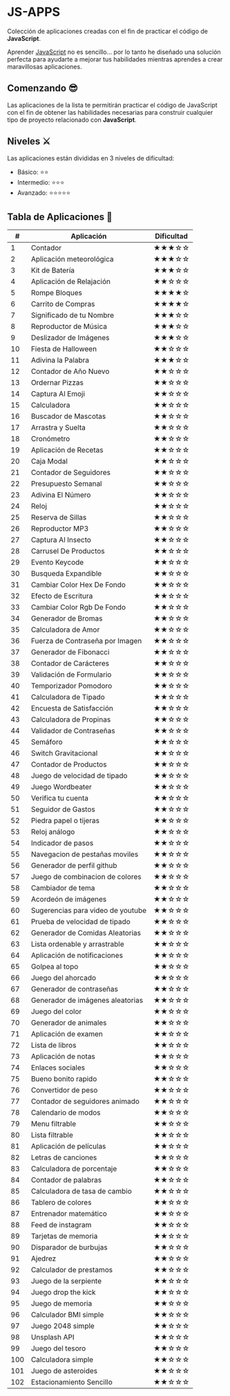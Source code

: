 # JS-APPS

Colección de aplicaciones creadas con el fin de practicar el código de <b>JavaScript</b>.

Aprender [JavaScript](https://developer.mozilla.org/es/docs/Web/JavaScript) no es sencillo... por lo tanto he diseñado una solución perfecta para ayudarte a mejorar tus habilidades mientras aprendes a crear maravillosas aplicaciones.

## Comenzando 😎

Las aplicaciones de la lista te permitirán practicar el código de JavaScript con el fin de obtener las habilidades necesarias para construir cualquier tipo de proyecto relacionado con <b>JavaScript</b>.

## Niveles ⚔️

Las aplicaciones están divididas en 3 niveles de dificultad:

*  Básico:           ⭐⭐
*  Intermedio:      ⭐⭐⭐
*  Avanzado:      ⭐⭐⭐⭐⭐

## Tabla de Aplicaciones 🎉

| #   | Aplicación                              | Dificultad    |
|-----|-----------------------------------------|---------------|
| 1   | Contador                                |   ★★★☆☆    | 
| 2   | Aplicación meteorológica                |   ★★★☆☆    | 
| 3   | Kit de Batería                          |   ★★★☆☆    | 
| 4   | Aplicación de Relajación                |   ★★☆☆☆    |
| 5   | Rompe Bloques                           |   ★★★★☆    | 
| 6   | Carrito de Compras                      |   ★★★★☆    | 
| 7   | Significado de tu Nombre                |   ★★★☆☆    |
| 8   | Reproductor de Música                   |   ★★★☆☆    | 
| 9   | Deslizador de Imágenes                  |   ★★★☆☆    |
| 10  | Fiesta de Halloween                     |   ★★☆☆☆    | 
| 11  | Adivina la Palabra                      |   ★★★☆☆    | 
| 12  | Contador de Año Nuevo                   |   ★★☆☆☆    |
| 13  | Ordernar Pizzas                         |   ★★☆☆☆    |
| 14  | Captura Al Emoji                        |   ★★☆☆☆    |
| 15  | Calculadora                             |   ★★☆☆☆    |
| 16  | Buscador de Mascotas                    |   ★★☆☆☆    |
| 17  | Arrastra y Suelta                       |   ★★☆☆☆    |
| 18  | Cronómetro                              |   ★★☆☆☆    |
| 19  | Aplicación de Recetas                   |   ★★☆☆☆    |
| 20  | Caja Modal                              |   ★★☆☆☆    |
| 21  | Contador de Seguidores                  |   ★★☆☆☆    |
| 22  | Presupuesto Semanal                     |   ★★☆☆☆    |
| 23  | Adivina El Número                       |   ★★☆☆☆    |
| 24  | Reloj                                   |   ★★☆☆☆    |
| 25  | Reserva de Sillas                       |   ★★☆☆☆    |
| 26  | Reproductor MP3                         |   ★★☆☆☆    |
| 27  | Captura Al Insecto                      |   ★★☆☆☆    |
| 28  | Carrusel De Productos                   |   ★★☆☆☆    |
| 29  | Evento Keycode                          |   ★★☆☆☆    |
| 30  | Busqueda Expandible                     |   ★★☆☆☆    |
| 31  | Cambiar Color Hex De Fondo              |   ★★☆☆☆    |
| 32  | Efecto de Escritura                     |   ★★☆☆☆    |
| 33  | Cambiar Color Rgb De Fondo              |   ★★☆☆☆    |
| 34  | Generador de Bromas                     |   ★★☆☆☆    |
| 35  | Calculadora de Amor                     |   ★★☆☆☆    |
| 36  | Fuerza de Contraseña por Imagen         |   ★★☆☆☆    |
| 37  | Generador de Fibonacci                  |   ★★☆☆☆    |
| 38  | Contador de Carácteres                  |   ★★☆☆☆    |
| 39  | Validación de Formulario                |   ★★☆☆☆    |
| 40  | Temporizador Pomodoro                   |   ★★☆☆☆    |
| 41  | Calculadora de Tipado                   |   ★★☆☆☆    |
| 42  | Encuesta de Satisfacción                |   ★★☆☆☆    |
| 43  | Calculadora de Propinas                 |   ★★☆☆☆    |
| 44  | Validador de Contraseñas                |   ★★☆☆☆    |
| 45  | Semáforo                                |   ★★☆☆☆    |
| 46  | Switch Gravitacional                    |   ★★☆☆☆    |
| 47  | Contador de Productos                   |   ★★☆☆☆    |
| 48  | Juego de velocidad de tipado            |   ★★☆☆☆    |
| 49  | Juego Wordbeater                        |   ★★☆☆☆    |
| 50  | Verifica tu cuenta                      |   ★★☆☆☆    |
| 51  | Seguidor de Gastos                      |   ★★☆☆☆    |
| 52  | Piedra papel o tijeras                  |   ★★☆☆☆    |
| 53  | Reloj análogo                           |   ★★☆☆☆    |
| 54  | Indicador de pasos                      |   ★★☆☆☆    |
| 55  | Navegacion de pestañas moviles          |   ★★☆☆☆    |
| 56  | Generador de perfil github              |   ★★☆☆☆    |
| 57  | Juego de combinacion de colores         |   ★★☆☆☆    |
| 58  | Cambiador de tema                       |   ★★☆☆☆    |
| 59  | Acordeón de imágenes                    |   ★★☆☆☆    |
| 60  | Sugerencias para video de youtube       |   ★★☆☆☆    |
| 61  | Prueba de velocidad de tipado           |   ★★☆☆☆    |
| 62  | Generador de Comidas Aleatorias         |   ★★☆☆☆    |
| 63  | Lista ordenable y arrastrable           |   ★★☆☆☆    |
| 64  | Aplicación de notificaciones            |   ★★☆☆☆    |
| 65  | Golpea al topo                          |   ★★☆☆☆    |
| 66  | Juego del ahorcado                      |   ★★☆☆☆    |
| 67  | Generador de contraseñas                |   ★★☆☆☆    |
| 68  | Generador de imágenes aleatorias        |   ★★☆☆☆    |
| 69  | Juego del color                         |   ★★☆☆☆    |
| 70  | Generador de animales                   |   ★★☆☆☆    |
| 71  | Aplicación de examen                    |   ★★☆☆☆    |
| 72  | Lista de libros                         |   ★★☆☆☆    |
| 73  | Aplicación de notas                     |   ★★☆☆☆    |
| 74  | Enlaces sociales                        |   ★★☆☆☆    |
| 75  | Bueno bonito rapido                     |   ★★☆☆☆    |
| 76  | Convertidor de peso                     |   ★★☆☆☆    |
| 77  | Contador de seguidores animado          |   ★★☆☆☆    |
| 78  | Calendario de modos                     |   ★★☆☆☆    |
| 79  | Menu filtrable                          |   ★★☆☆☆    |
| 80  | Lista filtrable                         |   ★★☆☆☆    |
| 81  | Aplicación de películas                 |   ★★☆☆☆    |
| 82  | Letras de canciones                     |   ★★☆☆☆    |
| 83  | Calculadora de porcentaje               |   ★★☆☆☆    |
| 84  | Contador de palabras                    |   ★★☆☆☆    |
| 85  | Calculadora de tasa de cambio           |   ★★☆☆☆    |
| 86  | Tablero de colores                      |   ★★☆☆☆    |
| 87  | Entrenador matemático                   |   ★★☆☆☆    |
| 88  | Feed de instagram                       |   ★★☆☆☆    |
| 89  | Tarjetas de memoria                     |   ★★☆☆☆    |
| 90  | Disparador de burbujas                  |   ★★☆☆☆    |
| 91  | Ajedrez                                 |   ★★☆☆☆    |
| 92  | Calculador de prestamos                 |   ★★☆☆☆    |
| 93  | Juego de la serpiente                   |   ★★☆☆☆    |
| 94  | Juego drop the kick                     |   ★★☆☆☆    |
| 95  | Juego de memoria                        |   ★★☆☆☆    |
| 96  | Calculador BMI simple                   |   ★★☆☆☆    |
| 97  | Juego 2048 simple                       |   ★★☆☆☆    |
| 98  | Unsplash API                            |   ★★☆☆☆    |
| 99  | Juego del tesoro                        |   ★★☆☆☆    |
| 100 | Calculadora simple                      |   ★★☆☆☆    |
| 101 | Juego de asteroides                     |   ★★☆☆☆    |
| 102 | Estacionamiento Sencillo                |   ★★☆☆☆    |
